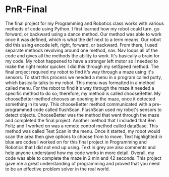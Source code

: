 # PnR-Final
The final project for my Programming and Robotics class works with various methods of code using Python.
I first learned how my robot could turn, go forward, or backward using a dance method.
Our method was able to work once it was defined, which is what the def next to a term means.
Our robot did this using encode left, right, forward, or backward.
From there, I used separate methods revolving around one method, nav.
Nav loops all of the code and gives all the methods the ability to work.
It's basically a brain for my code.
My robot happened to have a stronger left motor so I needed to make the right motor quicker.
I did this through my setSpeed method.
The final project required my robot to find it's way through a maze using it's sensors.
To start this process we needed a menu in a program called putty, which basically talks to my robot.
This menu was formatted in a method called menu.
For the robot to find it's way through the maze it needed a specific method to do so; therefore, my method is called chooseBetter.
My chooseBetter method chooses an opening in the maze, once it detected something in its way.
This chooseBetter method communicated with a pre-programmed code called flushScan.
FlushScan used my robot's sensors to detect objects.
ChooseBetter was the method that went through the maze and completed the final project.
Another method that I included that Ben Foltz and I worked on was a remote control method called dataBase.
This method was called Test Scan in the menu.  Once it started, my robot would scan the area then give options to choose from to move.
Text highlighted in blue are codes I worked on for this final project in Programming and Robotics that I did not end up using.
Text in grey are also comments and help anyone understand how my code works in more detail.
Overall, my code was able to complete the maze in 2 min and 42 seconds.
This project gave me a great understanding of programming and proved that you need to be an effective problem solver in the real world.



